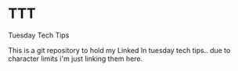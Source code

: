 # TTT
Tuesday Tech Tips

This is a git repository to hold my Linked In tuesday tech tips.. due to character limits i'm just linking them here.
